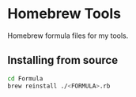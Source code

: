 # Homebrew Tools

Homebrew formula files for my tools.

## Installing from source

```sh
cd Formula
brew reinstall ./<FORMULA>.rb
```
